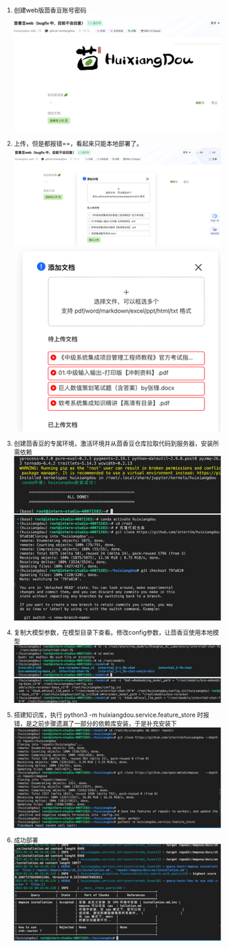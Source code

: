 
1. 创建web版茴香豆账号密码
![img.png](img.png)

2. 上传，但是都报错==，看起来只能本地部署了。
![img_1.png](img_1.png)
![img_2.png](img_2.png)

3. 创建茴香豆的专属环境，激活环境并从茴香豆仓库拉取代码到服务器，安装所需依赖
![img_3.png](img_3.png)
![img_4.png](img_4.png)
4. 复制大模型参数，在模型目录下查看。修改config参数，让茴香豆使用本地模型
![img_5.png](img_5.png)
![img_6.png](img_6.png)
5. 搭建知识库，执行 python3 -m huixiangdou.service.feature_store 时报错，是之前步骤遗漏了一部分的依赖库安装，于是补充安装下
![img_7.png](img_7.png)
6. 成功部署
![img_8.png](img_8.png)
